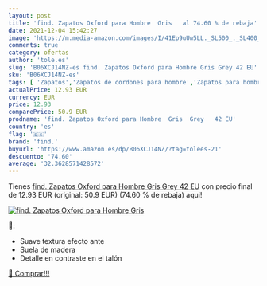 ```yaml
---
layout: post
title: 'find. Zapatos Oxford para Hombre  Gris   al 74.60 % de rebaja'
date: 2021-12-04 15:42:27
image: 'https://m.media-amazon.com/images/I/41Ep9uUw5LL._SL500_._SL400_.jpg'
comments: true
category: ofertas
author: 'tole.es'
slug: 'B06XCJ14NZ-es find. Zapatos Oxford para Hombre Gris Grey 42 EU'
sku: 'B06XCJ14NZ-es'
tags: [ 'Zapatos','Zapatos de cordones para hombre','Zapatos para hombre','Zapatos y complementos','find.','zapatos', ]
actualPrice: 12.93 EUR
currency: EUR
price: 12.93
comparePrice: 50.9 EUR
prodname: 'find. Zapatos Oxford para Hombre  Gris  Grey   42 EU'
country: 'es'
flag: '🇪🇸'
brand: 'find.'
buyurl: 'https://www.amazon.es/dp/B06XCJ14NZ/?tag=tolees-21'
descuento: '74.60'
average: '32.3628571428572'
---
```


Tienes [find. Zapatos Oxford para Hombre  Gris  Grey   42 EU](https://www.amazon.es/dp/B06XCJ14NZ/?tag=tolees-21) con precio final de  12.93 EUR (original: 50.9 EUR) (74.60 %  de rebaja) aqui!

[![find. Zapatos Oxford para Hombre  Gris  ](https://m.media-amazon.com/images/I/41Ep9uUw5LL._SL500_._SL400_.jpg)](https://www.amazon.es/dp/B06XCJ14NZ/?tag=tolees-21)

🔎:

- Suave textura efecto ante
- Suela de madera
- Detalle en contraste en el talón

[🛒 Comprar!!!](https://www.amazon.es/dp/B06XCJ14NZ/?tag=tolees-21)
